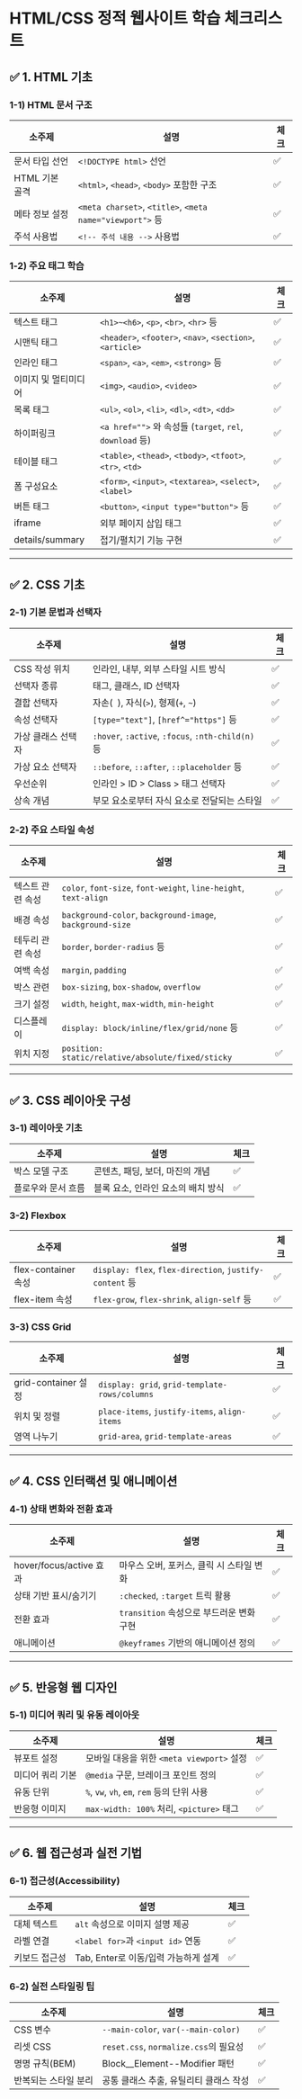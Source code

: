 # HTML/CSS 정적 웹사이트 학습 체크리스트

## ✅ 1. HTML 기초

### 1-1) HTML 문서 구조

| 소주제        | 설명                                                      | 체크 |
| ---------- | ------------------------------------------------------- | -- |
| 문서 타입 선언   | `<!DOCTYPE html>` 선언                                    | ✅  |
| HTML 기본 골격 | `<html>`, `<head>`, `<body>` 포함한 구조                     | ✅  |
| 메타 정보 설정   | `<meta charset>`, `<title>`, `<meta name="viewport">` 등 | ✅  |
| 주석 사용법     | `<!-- 주석 내용 -->` 사용법                                    | ✅  |

### 1-2) 주요 태그 학습

| 소주제             | 설명                                                         | 체크 |
| --------------- | ---------------------------------------------------------- | -- |
| 텍스트 태그          | `<h1>~<h6>`, `<p>`, `<br>`, `<hr>` 등                       | ✅  |
| 시맨틱 태그          | `<header>`, `<footer>`, `<nav>`, `<section>`, `<article>`  | ✅  |
| 인라인 태그          | `<span>`, `<a>`, `<em>`, `<strong>` 등                      | ✅  |
| 이미지 및 멀티미디어     | `<img>`, `<audio>`, `<video>`                              | ✅  |
| 목록 태그           | `<ul>`, `<ol>`, `<li>`, `<dl>`, `<dt>`, `<dd>`             | ✅  |
| 하이퍼링크           | `<a href="">` 와 속성들 (`target`, `rel`, `download` 등)        | ✅  |
| 테이블 태그          | `<table>`, `<thead>`, `<tbody>`, `<tfoot>`, `<tr>`, `<td>` | ✅  |
| 폼 구성요소          | `<form>`, `<input>`, `<textarea>`, `<select>`, `<label>`   | ✅  |
| 버튼 태그           | `<button>`, `<input type="button">` 등                      | ✅  |
| iframe          | 외부 페이지 삽입 태그                                               | ✅  |
| details/summary | 접기/펼치기 기능 구현                                               | ✅  |

---

## ✅ 2. CSS 기초

### 2-1) 기본 문법과 선택자

| 소주제        | 설명                                               | 체크 |
| ---------- | ------------------------------------------------ | -- |
| CSS 작성 위치  | 인라인, 내부, 외부 스타일 시트 방식                            | ✅  |
| 선택자 종류     | 태그, 클래스, ID 선택자                                  | ✅  |
| 결합 선택자     | 자손(` `), 자식(`>`), 형제(`+`, `~`)                   | ✅  |
| 속성 선택자     | `[type="text"]`, `[href^="https"]` 등             | ✅  |
| 가상 클래스 선택자 | `:hover`, `:active`, `:focus`, `:nth-child(n)` 등 | ✅  |
| 가상 요소 선택자  | `::before`, `::after`, `::placeholder` 등         | ✅  |
| 우선순위       | 인라인 > ID > Class > 태그 선택자                        | ✅  |
| 상속 개념      | 부모 요소로부터 자식 요소로 전달되는 스타일                         | ✅  |

### 2-2) 주요 스타일 속성

| 소주제       | 설명                                                               | 체크 |
| --------- | ---------------------------------------------------------------- | -- |
| 텍스트 관련 속성 | `color`, `font-size`, `font-weight`, `line-height`, `text-align` | ✅  |
| 배경 속성     | `background-color`, `background-image`, `background-size`        | ✅  |
| 테두리 관련 속성 | `border`, `border-radius` 등                                      | ✅  |
| 여백 속성     | `margin`, `padding`                                              | ✅  |
| 박스 관련     | `box-sizing`, `box-shadow`, `overflow`                           | ✅  |
| 크기 설정     | `width`, `height`, `max-width`, `min-height`                     | ✅  |
| 디스플레이     | `display: block/inline/flex/grid/none` 등                         | ✅  |
| 위치 지정     | `position: static/relative/absolute/fixed/sticky`                | ✅  |

---

## ✅ 3. CSS 레이아웃 구성

### 3-1) 레이아웃 기초

| 소주제        | 설명                   | 체크 |
| ---------- | -------------------- | -- |
| 박스 모델 구조   | 콘텐츠, 패딩, 보더, 마진의 개념  | ✅  |
| 플로우와 문서 흐름 | 블록 요소, 인라인 요소의 배치 방식 | ✅  |

### 3-2) Flexbox

| 소주제               | 설명                                                     | 체크 |
| ----------------- | ------------------------------------------------------ | -- |
| flex-container 속성 | `display: flex`, `flex-direction`, `justify-content` 등 | ✅  |
| flex-item 속성      | `flex-grow`, `flex-shrink`, `align-self` 등             | ✅  |

### 3-3) CSS Grid

| 소주제               | 설명                                            | 체크 |
| ----------------- | --------------------------------------------- | -- |
| grid-container 설정 | `display: grid`, `grid-template-rows/columns` | ✅  |
| 위치 및 정렬           | `place-items`, `justify-items`, `align-items` | ✅  |
| 영역 나누기            | `grid-area`, `grid-template-areas`            | ✅  |

---

## ✅ 4. CSS 인터랙션 및 애니메이션

### 4-1) 상태 변화와 전환 효과

| 소주제                   | 설명                           | 체크 |
| --------------------- | ---------------------------- | -- |
| hover/focus/active 효과 | 마우스 오버, 포커스, 클릭 시 스타일 변화     | ✅  |
| 상태 기반 표시/숨기기          | `:checked`, `:target` 트릭 활용  | ✅  |
| 전환 효과                 | `transition` 속성으로 부드러운 변화 구현 | ✅  |
| 애니메이션                 | `@keyframes` 기반의 애니메이션 정의    | ✅  |

---

## ✅ 5. 반응형 웹 디자인

### 5-1) 미디어 쿼리 및 유동 레이아웃

| 소주제       | 설명                                    | 체크 |
| --------- | ------------------------------------- | -- |
| 뷰포트 설정    | 모바일 대응을 위한 `<meta viewport>` 설정       | ✅  |
| 미디어 쿼리 기본 | `@media` 구문, 브레이크 포인트 정의              | ✅  |
| 유동 단위     | `%`, `vw`, `vh`, `em`, `rem` 등의 단위 사용 | ✅  |
| 반응형 이미지   | `max-width: 100%` 처리, `<picture>` 태그  | ✅  |

---

## ✅ 6. 웹 접근성과 실전 기법

### 6-1) 접근성(Accessibility)

| 소주제     | 설명                             | 체크 |
| ------- | ------------------------------ | -- |
| 대체 텍스트  | `alt` 속성으로 이미지 설명 제공           | ✅  |
| 라벨 연결   | `<label for>`과 `<input id>` 연동 | ✅  |
| 키보드 접근성 | Tab, Enter로 이동/입력 가능하게 설계      | ✅  |

### 6-2) 실전 스타일링 팁

| 소주제         | 설명                                  | 체크 |
| ----------- | ----------------------------------- | -- |
| CSS 변수      | `--main-color`, `var(--main-color)` | ✅  |
| 리셋 CSS      | `reset.css`, `normalize.css`의 필요성   | ✅  |
| 명명 규칙(BEM)  | Block\_\_Element--Modifier 패턴       | ✅  |
| 반복되는 스타일 분리 | 공통 클래스 추출, 유틸리티 클래스 작성              | ✅  |




